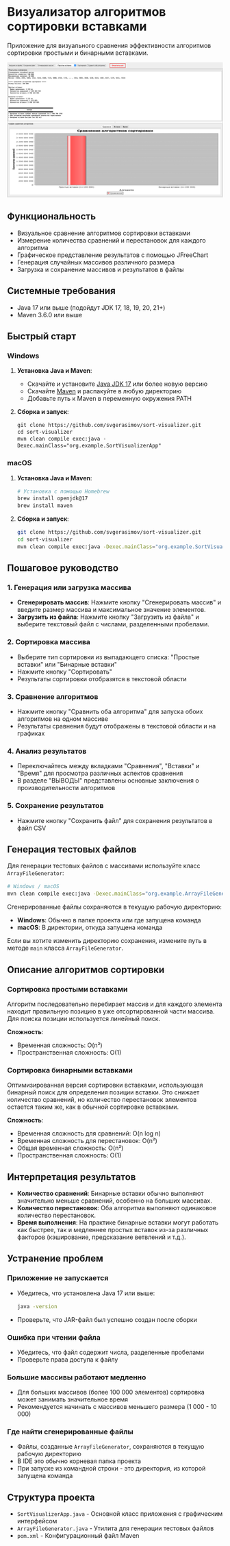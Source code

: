 # Визуализатор алгоритмов сортировки вставками

Приложение для визуального сравнения эффективности алгоритмов сортировки простыми и бинарными вставками.

![Скриншот приложения](screenshots/SortVisualizerApp.jpg)

## Функциональность

- Визуальное сравнение алгоритмов сортировки вставками
- Измерение количества сравнений и перестановок для каждого алгоритма
- Графическое представление результатов с помощью JFreeChart
- Генерация случайных массивов различного размера
- Загрузка и сохранение массивов и результатов в файлы

## Системные требования

- Java 17 или выше (подойдут JDK 17, 18, 19, 20, 21+)
- Maven 3.6.0 или выше

## Быстрый старт

### Windows

1. **Установка Java и Maven**:
   - Скачайте и установите [Java JDK 17](https://www.oracle.com/java/technologies/downloads/) или более новую версию
   - Скачайте [Maven](https://maven.apache.org/download.cgi) и распакуйте в любую директорию
   - Добавьте путь к Maven в переменную окружения PATH

2. **Сборка и запуск**:
   ```batch
   git clone https://github.com/svgerasimov/sort-visualizer.git
   cd sort-visualizer
   mvn clean compile exec:java -Dexec.mainClass="org.example.SortVisualizerApp"
   ```

### macOS

1. **Установка Java и Maven**:
   ```bash
   # Установка с помощью Homebrew
   brew install openjdk@17
   brew install maven
   ```

2. **Сборка и запуск**:
   ```bash
   git clone https://github.com/svgerasimov/sort-visualizer.git
   cd sort-visualizer
   mvn clean compile exec:java -Dexec.mainClass="org.example.SortVisualizerApp"
   ```

## Пошаговое руководство

### 1. Генерация или загрузка массива

- **Сгенерировать массив**: Нажмите кнопку "Сгенерировать массив" и введите размер массива и максимальное значение элементов.
- **Загрузить из файла**: Нажмите кнопку "Загрузить из файла" и выберите текстовый файл с числами, разделенными пробелами.

### 2. Сортировка массива

- Выберите тип сортировки из выпадающего списка: "Простые вставки" или "Бинарные вставки"
- Нажмите кнопку "Сортировать"
- Результаты сортировки отобразятся в текстовой области

### 3. Сравнение алгоритмов

- Нажмите кнопку "Сравнить оба алгоритма" для запуска обоих алгоритмов на одном массиве
- Результаты сравнения будут отображены в текстовой области и на графиках

### 4. Анализ результатов

- Переключайтесь между вкладками "Сравнения", "Вставки" и "Время" для просмотра различных аспектов сравнения
- В разделе "ВЫВОДЫ" представлены основные заключения о производительности алгоритмов

### 5. Сохранение результатов

- Нажмите кнопку "Сохранить файл" для сохранения результатов в файл CSV

## Генерация тестовых файлов

Для генерации тестовых файлов с массивами используйте класс `ArrayFileGenerator`:

```bash
# Windows / macOS
mvn clean compile exec:java -Dexec.mainClass="org.example.ArrayFileGenerator"
```

Сгенерированные файлы сохраняются в текущую рабочую директорию:

- **Windows**: Обычно в папке проекта или где запущена команда
- **macOS**: В директории, откуда запущена команда

Если вы хотите изменить директорию сохранения, измените путь в методе `main` класса `ArrayFileGenerator`.

## Описание алгоритмов сортировки

### Сортировка простыми вставками

Алгоритм последовательно перебирает массив и для каждого элемента находит правильную позицию в уже отсортированной части массива. Для поиска позиции используется линейный поиск.

**Сложность**:
- Временная сложность: O(n²)
- Пространственная сложность: O(1)

### Сортировка бинарными вставками

Оптимизированная версия сортировки вставками, использующая бинарный поиск для определения позиции вставки. Это снижает количество сравнений, но количество перестановок элементов остается таким же, как в обычной сортировке вставками.

**Сложность**:
- Временная сложность для сравнений: O(n log n)
- Временная сложность для перестановок: O(n²)
- Общая временная сложность: O(n²)
- Пространственная сложность: O(1)

## Интерпретация результатов

- **Количество сравнений**: Бинарные вставки обычно выполняют значительно меньше сравнений, особенно на больших массивах.
- **Количество перестановок**: Оба алгоритма выполняют одинаковое количество перестановок.
- **Время выполнения**: На практике бинарные вставки могут работать как быстрее, так и медленнее простых вставок из-за различных факторов (кэширование, предсказание ветвлений и т.д.).

## Устранение проблем

### Приложение не запускается

- Убедитесь, что установлена Java 17 или выше:
  ```bash
  java -version
  ```
- Проверьте, что JAR-файл был успешно создан после сборки

### Ошибка при чтении файла

- Убедитесь, что файл содержит числа, разделенные пробелами
- Проверьте права доступа к файлу

### Большие массивы работают медленно

- Для больших массивов (более 100 000 элементов) сортировка может занимать значительное время
- Рекомендуется начинать с массивов меньшего размера (1 000 - 10 000)

### Где найти сгенерированные файлы

- Файлы, созданные `ArrayFileGenerator`, сохраняются в текущую рабочую директорию
- В IDE это обычно корневая папка проекта
- При запуске из командной строки - это директория, из которой запущена команда

## Структура проекта

- `SortVisualizerApp.java` - Основной класс приложения с графическим интерфейсом
- `ArrayFileGenerator.java` - Утилита для генерации тестовых файлов
- `pom.xml` - Конфигурационный файл Maven

